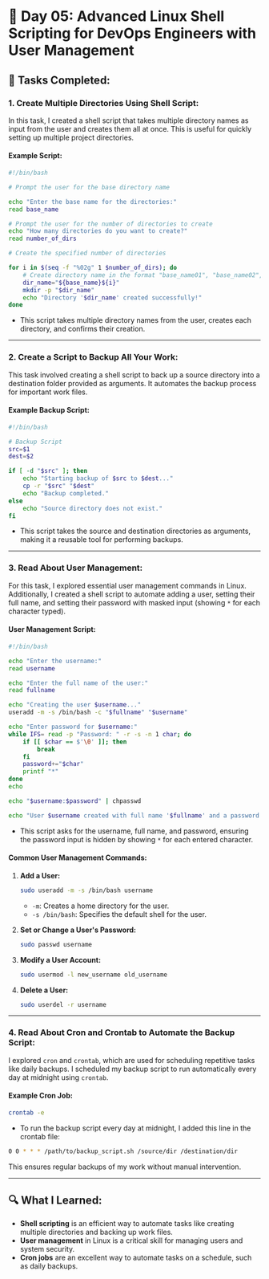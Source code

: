 # 📅 Day 05: Advanced Linux Shell Scripting for DevOps Engineers with User Management

## 🚀 **Tasks Completed:**

### 1. **Create Multiple Directories Using Shell Script:**

In this task, I created a shell script that takes multiple directory names as input from the user and creates them all at once. This is useful for quickly setting up multiple project directories.

#### Example Script:
```bash
#!/bin/bash

# Prompt the user for the base directory name

echo "Enter the base name for the directories:"
read base_name

# Prompt the user for the number of directories to create
echo "How many directories do you want to create?"
read number_of_dirs

# Create the specified number of directories

for i in $(seq -f "%02g" 1 $number_of_dirs); do
    # Create directory name in the format "base_name01", "base_name02", etc.
    dir_name="${base_name}${i}"  
    mkdir -p "$dir_name"
    echo "Directory '$dir_name' created successfully!"
done

```
- This script takes multiple directory names from the user, creates each directory, and confirms their creation.

---

### 2. **Create a Script to Backup All Your Work:**

This task involved creating a shell script to back up a source directory into a destination folder provided as arguments. It automates the backup process for important work files.

#### Example Backup Script:
```bash
#!/bin/bash

# Backup Script
src=$1
dest=$2

if [ -d "$src" ]; then
    echo "Starting backup of $src to $dest..."
    cp -r "$src" "$dest"
    echo "Backup completed."
else
    echo "Source directory does not exist."
fi
```
- This script takes the source and destination directories as arguments, making it a reusable tool for performing backups.

---

### 3. **Read About User Management:**

For this task, I explored essential user management commands in Linux. Additionally, I created a shell script to automate adding a user, setting their full name, and setting their password with masked input (showing `*` for each character typed).

#### User Management Script:
```bash
#!/bin/bash

echo "Enter the username:"
read username

echo "Enter the full name of the user:"
read fullname

echo "Creating the user $username..."
useradd -m -s /bin/bash -c "$fullname" "$username"

echo "Enter password for $username:"
while IFS= read -p "Password: " -r -s -n 1 char; do
    if [[ $char == $'\0' ]]; then
        break
    fi
    password+="$char"
    printf "*"
done
echo

echo "$username:$password" | chpasswd

echo "User $username created with full name '$fullname' and a password has been set."
```
- This script asks for the username, full name, and password, ensuring the password input is hidden by showing `*` for each entered character.

#### Common User Management Commands:
1. **Add a User:**
   ```bash
   sudo useradd -m -s /bin/bash username
   ```
   - `-m`: Creates a home directory for the user.
   - `-s /bin/bash`: Specifies the default shell for the user.

2. **Set or Change a User's Password:**
   ```bash
   sudo passwd username
   ```

3. **Modify a User Account:**
   ```bash
   sudo usermod -l new_username old_username
   ```

4. **Delete a User:**
   ```bash
   sudo userdel -r username
   ```

---

### 4. **Read About Cron and Crontab to Automate the Backup Script:**

I explored `cron` and `crontab`, which are used for scheduling repetitive tasks like daily backups. I scheduled my backup script to run automatically every day at midnight using `crontab`.

#### Example Cron Job:
```bash
crontab -e
```
- To run the backup script every day at midnight, I added this line in the crontab file:
```bash
0 0 * * * /path/to/backup_script.sh /source/dir /destination/dir
```
This ensures regular backups of my work without manual intervention.

---

## 🔍 **What I Learned:**
- **Shell scripting** is an efficient way to automate tasks like creating multiple directories and backing up work files.
- **User management** in Linux is a critical skill for managing users and system security.
- **Cron jobs** are an excellent way to automate tasks on a schedule, such as daily backups.
